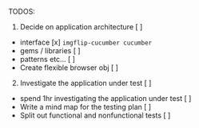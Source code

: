 TODOS:

1. Decide on application architecture [ ]
 - interface [x] `imgflip-cucumber cucumber`
 - gems / libraries [ ]
 - patterns etc... [ ]
 - Create flexible browser obj [ ]

2. Investigate the application under test [ ]
 - spend 1hr investigating the application under test [ ]
 - Write a mind map for the testing plan [ ]
 - Split out functional and nonfunctional tests [ ]
